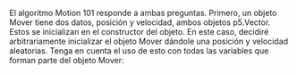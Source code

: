 El algoritmo Motion 101 responde a ambas preguntas. Primero, un objeto Mover tiene dos datos, posición y velocidad, ambos objetos p5.Vector. Estos se inicializan en el constructor del objeto. En este caso, decidiré arbitrariamente inicializar el objeto Mover dándole una posición y velocidad aleatorias. Tenga en cuenta el uso de esto con todas las variables que forman parte del objeto Mover:

